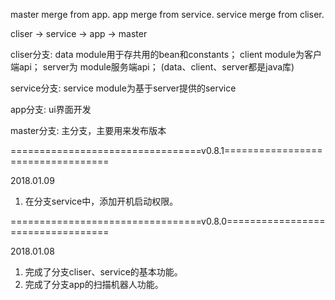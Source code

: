 
master merge from app.
app merge from service.
service merge from cliser.

cliser -> service -> app -> master

cliser分支:     data module用于存共用的bean和constants；
                client module为客户端api；
                server为 module服务端api；
                (data、client、server都是java库)

service分支:    service module为基于server提供的service

app分支:        ui界面开发

master分支:     主分支，主要用来发布版本    

=================================v0.8.1==================================

2018.01.09
1. 在分支service中，添加开机启动权限。

=================================v0.8.0==================================

2018.01.08
1. 完成了分支cliser、service的基本功能。
2. 完成了分支app的扫描机器人功能。
